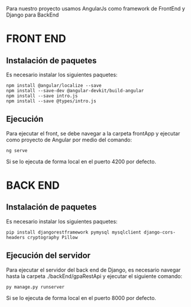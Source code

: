 Para nuestro proyecto usamos AngularJs como framework de FrontEnd y Django para BackEnd

# FRONT END

## Instalación de paquetes
Es necesario instalar los siguientes paquetes:

```
npm install @angular/localize --save
npm install --save-dev @angular-devkit/build-angular
npm install --save intro.js
npm install --save @types/intro.js
```

## Ejecución
Para ejecutar el front, se debe navegar a la carpeta frontApp y ejecutar como proyecto de Angular por medio del comando:

```
ng serve
```
Si se lo ejecuta de forma local en el puerto 4200 por defecto.

# BACK END

## Instalación de paquetes
Es necesario instalar los siguientes paquetes:

```
pip install djangorestframework pymysql mysqlclient django-cors-headers cryptography Pillow
```

## Ejecución del servidor
Para ejecutar el servidor del back end de Django, es necesario navegar hasta la carpeta ./backEnd/gpaRestApi y ejecutar el siguiente comando:
```
py manage.py runserver
```
Si se lo ejecuta de forma local en el puerto 8000 por defecto.